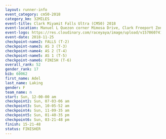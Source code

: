 ```yaml
---
layout: runner-info 
event_category: cm50-2018 
category_km: 32MILES 
event-title: Clark Miyamit Falls Ultra (CM50) 2018 
event-location: Manuel L Quezon corner Mimosa Drive, Clark Freeport Zone, Clark, Pampanga, Philippines 
event-logo: https://res.cloudinary.com/raceyaya/image/upload/v1570607412/logo/cm50_p8ydpq.jpg 
event-date: 2018-11-25 
checkpoint-name2: FALLS (T-2) 
checkpoint-name3: AS 3 (T-3) 
checkpoint-name4: AS 2 (T-4) 
checkpoint-name5: AS 1 (T-5) 
checkpoint-name6: FINISH (T-6) 
overall_rank: 52
gender_rank: 17
bib: 60062
first_name: Adel
last_name: Laking
gender: F
team_name: n
start: Sun, 12-00-00 am
checkpoint2: Sun, 07-03-06 am
checkpoint3: Sun, 10-05-52 am
checkpoint4: Sun, 11-09-35 am
checkpoint5: Sun, 01-40-35 pm
checkpoint6: Sun, 03-21-48 pm
finish: 15-21-48
status: FINISHER
---
```

